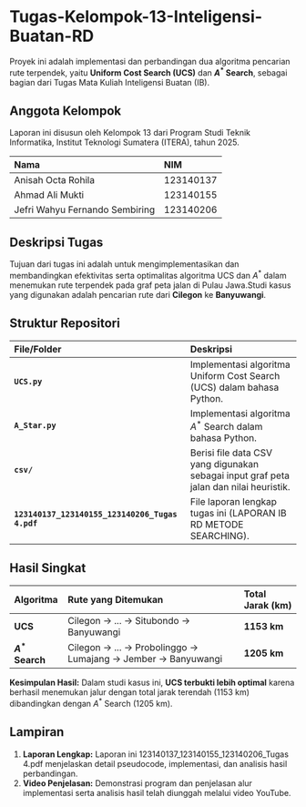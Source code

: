 # Tugas-Kelompok-13-Inteligensi-Buatan-RD

Proyek ini adalah implementasi dan perbandingan dua algoritma pencarian rute terpendek, yaitu **Uniform Cost Search (UCS)** dan **$A^{*}$ Search**, sebagai bagian dari Tugas Mata Kuliah Inteligensi Buatan (IB).

## Anggota Kelompok

Laporan ini disusun oleh Kelompok 13 dari Program Studi Teknik Informatika, Institut Teknologi Sumatera (ITERA), tahun 2025.

| Nama | NIM |
| :--- | :--- |
| Anisah Octa Rohila | 123140137 |
| Ahmad Ali Mukti | 123140155 |
| Jefri Wahyu Fernando Sembiring | 123140206 |

## Deskripsi Tugas

Tujuan dari tugas ini adalah untuk mengimplementasikan dan membandingkan efektivitas serta optimalitas algoritma UCS dan $A^{*}$ dalam menemukan rute terpendek pada graf peta jalan di Pulau Jawa.Studi kasus yang digunakan adalah pencarian rute dari **Cilegon** ke **Banyuwangi**.

## Struktur Repositori

| File/Folder | Deskripsi |
| :--- | :--- |
| **`UCS.py`** |Implementasi algoritma Uniform Cost Search (UCS) dalam bahasa Python. |
| **`A_Star.py`** |Implementasi algoritma $A^{*}$ Search dalam bahasa Python. |
| **`csv/`** |Berisi file data CSV yang digunakan sebagai input graf peta jalan dan nilai heuristik. |
| **`123140137_123140155_123140206_Tugas 4.pdf`** |File laporan lengkap tugas ini (LAPORAN IB RD METODE SEARCHING). |

## Hasil Singkat

| Algoritma | Rute yang Ditemukan | Total Jarak (km) |
| :--- | :--- | :--- |
| **UCS** |Cilegon $\rightarrow$ ... $\rightarrow$ Situbondo $\rightarrow$ Banyuwangi  |**1153 km**|
| **$A^{*}$ Search** |Cilegon $\rightarrow$ ... $\rightarrow$ Probolinggo $\rightarrow$ Lumajang $\rightarrow$ Jember $\rightarrow$ Banyuwangi |**1205 km**  |

**Kesimpulan Hasil:** Dalam studi kasus ini, **UCS terbukti lebih optimal** karena berhasil menemukan jalur dengan total jarak terendah (1153 km) dibandingkan dengan $A^{*}$ Search (1205 km).

## Lampiran

1. **Laporan Lengkap:** Laporan ini 123140137_123140155_123140206_Tugas 4.pdf menjelaskan detail pseudocode, implementasi, dan analisis hasil perbandingan.
2. **Video Penjelasan:** Demonstrasi program dan penjelasan alur implementasi serta analisis hasil telah diunggah melalui video YouTube.
